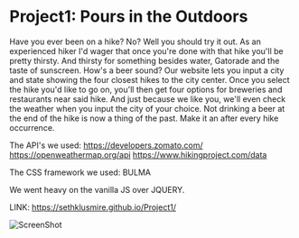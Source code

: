 # Project1: Pours in the Outdoors
Have you ever been on a hike? No? Well you should try it out. As an experienced hiker I'd wager that once you're done with that hike you'll be pretty thirsty. And thirsty for something besides water, Gatorade and the taste of sunscreen. How's a beer sound? Our website lets you input a city and state showing the four closest hikes to the city center. Once you select the hike you'd like to go on, you'll then get four options for breweries and restaurants near said hike. And just because we like you, we'll even check the weather when you input the city of your choice. Not drinking a beer at the end of the hike is now a thing of the past. Make it an after every hike occurrence.

The API's we used:
https://developers.zomato.com/
https://openweathermap.org/api
https://www.hikingproject.com/data

The CSS framework we used:
BULMA

We went heavy on the vanilla JS over JQUERY.

LINK:
https://sethklusmire.github.io/Project1/


![ScreenShot](https://raw.github.com/sethklusmire/Project1/master/ScreenShot.png)

